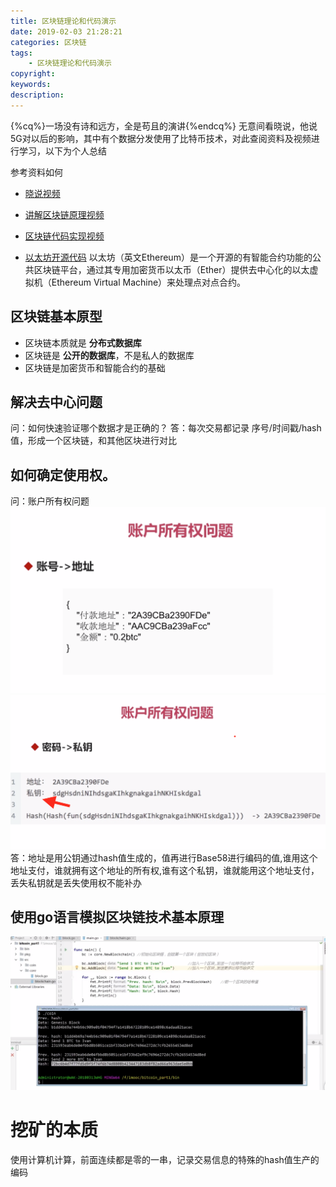 ```yaml
---
title: 区块链理论和代码演示
date: 2019-02-03 21:28:21
categories: 区块链
tags:
    - 区块链理论和代码演示
copyright:
keywords:
description:
---
```

{%cq%}一场没有诗和远方，全是苟且的演讲{%endcq%}
无意间看晓说，他说5G对以后的影响，其中有个数据分发使用了比特币技术，对此查阅资料及视频进行学习，以下为个人总结
<!--more-->
参考资料如何
* [晓说视频](https://v.youku.com/v_show/id_XMzk5Mzk3MjI4OA==.html?spm=a2h0j.11185381.listitem_page1.5!6~A&&s=6e782defbfbd0d4e11ef)

* [讲解区块链原理视频](https://www.imooc.com/video/17059)

* [区块链代码实现视频](https://www.imooc.com/video/17549)

* [以太坊开源代码](https://github.com/ethereum/go-ethereum) 以太坊（英文Ethereum）是一个开源的有智能合约功能的公共区块链平台，通过其专用加密货币以太币（Ether）提供去中心化的以太虚拟机（Ethereum Virtual Machine）来处理点对点合约。


## 区块链基本原型

* 区块链本质就是 **分布式数据库**
* 区块链是 **公开的数据库**，不是私人的数据库
* 区块链是加密货币和智能合约的基础

## 解决去中心问题
问：如何快速验证哪个数据才是正确的？
答：每次交易都记录 序号/时间戳/hash值，形成一个区块链，和其他区块进行对比

## 如何确定使用权。
问：账户所有权问题
    <img src="/img/ownership.png">
    <img src="/img/ownership1.png">
答：地址是用公钥通过hash值生成的，值再进行Base58进行编码的值,谁用这个地址支付，谁就拥有这个地址的所有权,谁有这个私钥，谁就能用这个地址支付，丢失私钥就是丢失使用权不能补办

## 使用go语言模拟区块链技术基本原理
<img src="/img/blockchain-basic-core.png">

# 挖矿的本质
使用计算机计算，前面连续都是零的一串，记录交易信息的特殊的hash值生产的编码